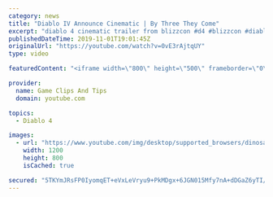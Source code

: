 ```yaml
---
category: news
title: "Diablo IV Announce Cinematic | By Three They Come"
excerpt: "diablo 4 cinematic trailer from blizzcon #d4 #blizzcon #diablo."
publishedDateTime: 2019-11-01T19:01:45Z
originalUrl: "https://youtube.com/watch?v=0vE3rAjtqUY"
type: video

featuredContent: "<iframe width=\"800\" height=\"500\" frameborder=\"0\" src=\"https://www.youtube.com/embed/0vE3rAjtqUY\" allow=\"accelerometer; autoplay; encrypted-media; gyroscope; picture-in-picture\" allowfullscreen></iframe>"

provider:
  name: Game Clips And Tips
  domain: youtube.com

topics:
  - Diablo 4

images:
  - url: "https://www.youtube.com/img/desktop/supported_browsers/dinosaur.png"
    width: 1200
    height: 800
    isCached: true

secured: "5TKYmJRsFP0IyomqET+eVxLeVryu9+PkMDgx+6JGN015Mfy7nA+dDGaZ6yTI/UPasjDrm981WcOcCfvxe+YhFdIMFSHChrKzi6/7iEEve6WDOAn5kdSlMP6FFro83izk0CMIkAZptto8ubWsWMs3gCHq8ARwfr0Gv/+YZyCuMhVeMkIOVp4n9h75zYjfhi5lfEMTdLqjSyIZUVlUre+pzFUMqIb6KvD5kfaI1kL8o2lq9jwCFBNKugJy52frPDSKrVoR6tYDxQa/olD2hs8zpNJRK/X+vY5XgVuC1rHzBLS/HigYLrAPI9+f8OOgGT0J0S6ld5Uwwdbv4hsbhW3Ry5yjrNx0yjQXwKnp6yShApPqj+pQ1UKAxTY4vNtWEZzHfIfWkUeNHCdG0I4TGQl31Q==;31TaZYxalOJ3OwDLcUKHmw=="
---
```


